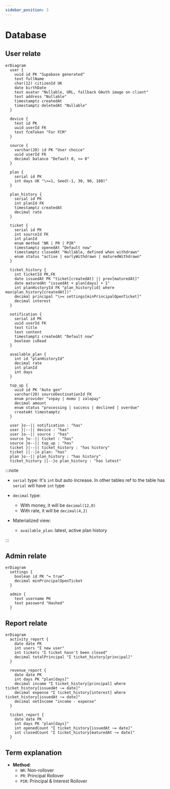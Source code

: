 ```yaml
---
sidebar_position: 3
---
```


# Database

## User relate

```mermaid
erDiagram
  user {
    uuid id PK "Supabase generated"
    text fullName
    char(12) citizenId UK
    date birthDate
    text avatar "Nullable, URL, fallback OAuth image on client"
    text address "Nullable"
    timestamptz createdAt
    timestamptz deletedAt "Nullable"
  }

  device {
    text id PK
    uuid userId FK
    text fcmToken "For FCM"
  }

  source {
    varchar(20) id PK "User choice"
    uuid userId FK
    decimal balance "Default 0, >= 0"
  }

  plan {
    serial id PK
    int days UK "\>=1, Seed(-1, 30, 90, 180)"
  }

  plan_history {
    serial id PK
    int planId FK
    timestamptz createdAt
    decimal rate
  }

  ticket {
    serial id PK
    int sourceId FK
    int planId
    enum method "NR | PR | PIR"
    timestamptz openedAt "Default now"
    timestamptz closedAt "Nullable, defined when withdrawn"
    enum status "active | earlyWithdrawn | maturedWithdrawn"
  }

  ticket_history {
    int ticketId PK,FK
    date issuedAt PK "ticket[createdAt] || prev[maturedAt]"
    date maturedAt "issuedAt + plan[days] + 1"
    int planHistoryId FK "plan_history[id] where max(plan_history[createdAt])"
    decimal principal "\>= settings[minPrincipalOpenTicket]"
    decimal interest
  }

  notification {
    serial id PK
    uuid userId FK
    text title
    text content
    timestamptz createdAt "Default now"
    boolean isRead
  }

  available_plan {
    int id "planHistoryId"
    decimal rate
    int planId
    int days
  }

  top_up {
    uuid id PK "Auto gen"
    varchar(20) sourceDestinationId FK
    enum provider "vnpay | momo | zalopay"
    decimal amount
    enum status "processing | success | declined | overdue"
    createAt timestamptz
  }

  user }o--|| notification : "has"
  user }|--|| device : "has"
  user }o--|| source : "has"
  source }o--|| ticket : "has"
  source }o--|| top_up : "has"
  ticket }|--|| ticket_history : "has history"
  ticket ||--|o plan: "has"
  plan }o--|| plan_history : "has history"
  ticket_history ||--}o plan_history : "has latest"
```

:::note

- `serial` type: It's `int` but auto increase. In other tables ref to the table has `serial` will have `int` type
- `decimal` type:

  - With money, it will be `decimal(12,0)`
  - With rate, it will be `decimal(4,2)`

- Materialized view:

  - `available_plan`: latest, active plan history

:::

## Admin relate

```mermaid
erDiagram
  settings {
    boolean id PK "= true"
    decimal minPrincipalOpenTicket
  }

  admin {
    text username PK
    text password "Hashed"
  }
```

## Report relate

```mermaid
erDiagram
  activity_report {
    date date PK
    int users "Σ new user"
    int tickets "Σ ticket hasn't been closed"
    decimal totalPrincipal "Σ ticket_history[principal]"
  }

  revenue_report {
    date date PK
    int days PK "plan[days]"
    decimal income "Σ ticket_history[principal] where ticket_history[issuedAt ~= date]"
    decimal expense "Σ ticket_history[interest] where ticket_history[issuedAt ~= date]"
    decimal netIncome "income - expense"
  }

  ticket_report {
    date date PK
    int days PK "plan[days]"
    int openedCount "Σ ticket_history[issuedAt ~= date]"
    int closedCount "Σ ticket_history[maturedAt ~= date]"
  }
```

## Term explanation

- **Method**:
  - `NR`: Non-rollover
  - `PR`: Principal Rollover
  - `PIR`: Principal & Interest Rollover
